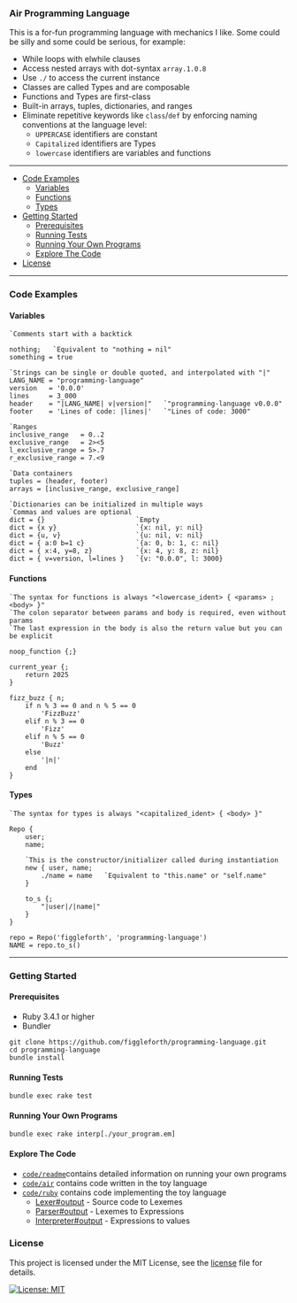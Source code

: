 ### Air Programming Language

This is a for-fun programming language with mechanics I like. Some could be silly and some could be serious, for example:

- While loops with elwhile clauses
- Access nested arrays with dot-syntax `array.1.0.8`
- Use `./` to access the current instance
- Classes are called Types and are composable
- Functions and Types are first-class
- Built-in arrays, tuples, dictionaries, and ranges
- Eliminate repetitive keywords like `class`/`def` by enforcing naming conventions at the language level:
	- `UPPERCASE` identifiers are constant
	- `Capitalized` identifiers are Types
	- `lowercase` identifiers are variables and functions

---

- [Code Examples](#code-examples)
	- [Variables](#variables)
	- [Functions](#functions)
	- [Types](#types)
- [Getting Started](#getting-started)
	- [Prerequisites](#prerequisites)
	- [Running Tests](#running-tests)
	- [Running Your Own Programs](#running-your-own-programs)
	- [Explore The Code](#explore-the-code)
- [License](#license)

---

### Code Examples

#### Variables

```
`Comments start with a backtick

nothing;   `Equivalent to "nothing = nil"
something = true

`Strings can be single or double quoted, and interpolated with "|"
LANG_NAME = "programming-language"
version   = '0.0.0'
lines     = 3_000
header    = "|LANG_NAME| v|version|"   `"programming-language v0.0.0"
footer    = 'Lines of code: |lines|'   `"Lines of code: 3000"

`Ranges
inclusive_range   = 0..2
exclusive_range   = 2><5
l_exclusive_range = 5>.7
r_exclusive_range = 7.<9

`Data containers
tuples = (header, footer)
arrays = [inclusive_range, exclusive_range]

`Dictionaries can be initialized in multiple ways
`Commas and values are optional
dict = {}                       `Empty
dict = {x y}                    `{x: nil, y: nil}
dict = {u, v}                   `{u: nil, v: nil}
dict = { a:0 b=1 c}             `{a: 0, b: 1, c: nil}
dict = { x:4, y=8, z}           `{x: 4, y: 8, z: nil}
dict = { v=version, l=lines }   `{v: "0.0.0", l: 3000}
```

#### Functions

```
`The syntax for functions is always "<lowercase_ident> { <params> ; <body> }"
`The colon separator between params and body is required, even without params
`The last expression in the body is also the return value but you can be explicit

noop_function {;}

current_year {;
	return 2025
}

fizz_buzz { n;
	if n % 3 == 0 and n % 5 == 0
		'FizzBuzz'
	elif n % 3 == 0
		'Fizz'
	elif n % 5 == 0
		'Buzz'
	else
		'|n|'
	end
}
```

#### Types

```
`The syntax for types is always "<capitalized_ident> { <body> }"

Repo {
	user;
	name;
	
	`This is the constructor/initializer called during instantiation
	new { user, name;
		./name = name   `Equivalent to "this.name" or "self.name"
	}
	
	to_s {;
		"|user|/|name|"
	}
}

repo = Repo('figgleforth', 'programming-language')
NAME = repo.to_s()
```

---

### Getting Started

#### Prerequisites

- Ruby 3.4.1 or higher
- Bundler

```shell script
git clone https://github.com/figgleforth/programming-language.git
cd programming-language
bundle install
```

#### Running Tests

```shell script
bundle exec rake test
```

#### Running Your Own Programs

```shell script
bundle exec rake interp[./your_program.em]
```

#### Explore The Code

- [`code/readme`](./code/readme.md)contains detailed information on running your own programs
- [`code/air`](./code/air) contains code written in the toy language
- [`code/ruby`](./code/ruby) contains code implementing the toy language
	- [Lexer#output](./code/ruby/lexer.rb) - Source code to Lexemes
	- [Parser#output](./code/ruby/parser.rb) - Lexemes to Expressions
	- [Interpreter#output](./code/ruby/interpreter.rb) - Expressions to values

### License

This project is licensed under the MIT License, see the [license](./license.md) file for details.

[![License: MIT](https://img.shields.io/badge/License-MIT-green.svg)]()
